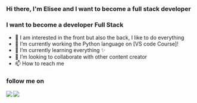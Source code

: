### Hi there, I'm Elisee and I want to become a full stack developer

### I want to become a developer Full Stack
- 👀 I am interested in the front but also the back, I like to do everything
- 🌱 I’m currently working the Python language on [VS code Course]!
- 📘 I’m currently learning everything ✨
- 💞️ I’m looking to collaborate with other content creator
- 📫 How to reach me 

### follow me on
[<img align="left" src="https://img.icons8.com/ios-filled/22/000000/instagram-new.png"/>][instagram]
[<img align="left" src="https://img.icons8.com/android/24/000000/linkedin.png"/>][linkedin]

<br/>
<br/>

[instagram]: https://www.instagram.com/elisee.4/
[linkedin]: https://www.linkedin.com/in/elisee-desmarest-410962209/


<!---
elisee9571/elisee9571 is a ✨ special ✨ repository because its `README.md` (this file) appears on your GitHub profile.
You can click the Preview link to take a look at your changes.
--->